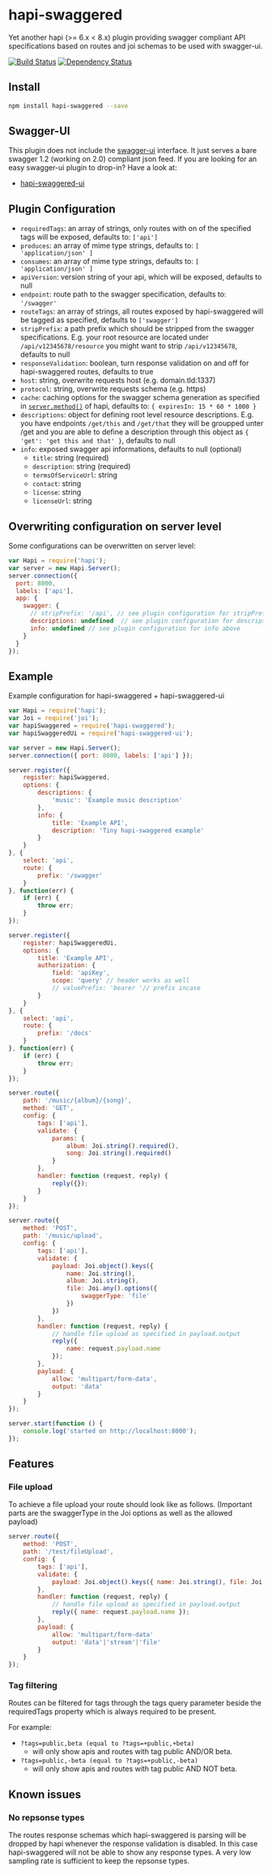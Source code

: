 # hapi-swaggered
Yet another hapi (>= 6.x < 8.x) plugin providing swagger compliant API specifications based on routes and joi schemas to be used with swagger-ui.

[![Build Status](https://travis-ci.org/z0mt3c/hapi-swaggered.png)](https://travis-ci.org/z0mt3c/hapi-swaggered)
[![Dependency Status](https://gemnasium.com/z0mt3c/hapi-swaggered.png)](https://gemnasium.com/z0mt3c/hapi-swaggered)


## Install
```bash
npm install hapi-swaggered --save
```

## Swagger-UI
This plugin does not include the [swagger-ui](https://github.com/wordnik/swagger-ui) interface. It just serves a bare swagger 1.2 (working on 2.0) compliant json feed. If you are looking for an easy swagger-ui plugin to drop-in? Have a look at:
* [hapi-swaggered-ui](https://github.com/z0mt3c/hapi-swaggered-ui)

## Plugin Configuration
* `requiredTags`: an array of strings, only routes with on of the specified tags will be exposed, defaults to: `['api']`
* `produces`: an array of mime type strings, defaults to: `[ 'application/json' ]`
* `consumes`: an array of mime type strings, defaults to: `[ 'application/json' ]`
* `apiVersion`: version string of your api, which will be exposed, defaults to null
* `endpoint`: route path to the swagger specification, defaults to: `'/swagger'`
* `routeTags`: an array of strings, all routes exposed by hapi-swaggered will be tagged as specified, defaults to `['swagger']`
* `stripPrefix`: a path prefix which should be stripped from the swagger specifications. E.g. your root resource are located under `/api/v12345678/resource` you might want to strip `/api/v12345678`, defaults to null
* `responseValidation`: boolean, turn response validation on and off for hapi-swaggered routes, defaults to true
* `host`: string, overwrite requests host (e.g. domain.tld:1337)
* `protocol`: string, overwrite requests schema (e.g. https)
* `cache`: caching options for the swagger schema generation as specified in [`server.method()`](https://github.com/hapijs/hapi/blob/master/docs/Reference.md#servermethodname-fn-options) of hapi, defaults to: `{ expiresIn: 15 * 60 * 1000 }`
* `descriptions`: object for defining root level resource descriptions. E.g. you have endpoints `/get/this` and `/get/that` they will be groupped unter /get and you are able to define a description through this object as `{ 'get': 'get this and that' }`, defaults to null
* `info`: exposed swagger api informations, defaults to null (optional)
  * `title`: string (required)
  * `description`: string (required)
  * `termsOfServiceUrl`: string
  * `contact`: string
  * `license`: string
  * `licenseUrl`: string


## Overwriting configuration on server level
Some configurations can be overwritten on server level:

```js
var Hapi = require('hapi');
var server = new Hapi.Server();
server.connection({ 
  port: 8000,
  labels: ['api'],
  app: {
    swagger: {
      // stripPrefix: '/api', // see plugin configuration for stripPrefix above
      descriptions: undefined  // see plugin configuration for descriptions above
      info: undefined // see plugin configuration for info above
    }
  }
});
```

## Example
Example configuration for hapi-swaggered + hapi-swaggered-ui

```js
var Hapi = require('hapi');
var Joi = require('joi');
var hapiSwaggered = require('hapi-swaggered');
var hapiSwaggeredUi = require('hapi-swaggered-ui');

var server = new Hapi.Server();
server.connection({ port: 8000, labels: ['api'] });

server.register({
	register: hapiSwaggered,
	options: {
		descriptions: {
			'music': 'Example music description'
		},
		info: {
			title: 'Example API',
			description: 'Tiny hapi-swaggered example'
		}
	}
}, {
	select: 'api',
	route: {
		prefix: '/swagger'
	}
}, function(err) {
	if (err) {
		throw err;
	}
});

server.register({
	register: hapiSwaggeredUi,
	options: {
		title: 'Example API',
		authorization: {
			field: 'apiKey',
			scope: 'query' // header works as well
			// valuePrefix: 'bearer '// prefix incase
		}
	}
}, {
	select: 'api',
	route: {
		prefix: '/docs'
	}
}, function(err) {
	if (err) {
		throw err;
	}
});

server.route({
	path: '/music/{album}/{song}',
	method: 'GET',
	config: {
		tags: ['api'],
		validate: {
			params: {
				album: Joi.string().required(),
				song: Joi.string().required()
			}
		},
		handler: function (request, reply) {
			reply({});
		}
	}
});

server.route({
	method: 'POST',
	path: '/music/upload',
	config: {
		tags: ['api'],
		validate: {
			payload: Joi.object().keys({
				name: Joi.string(),
				album: Joi.string(),
				file: Joi.any().options({
					swaggerType: 'file'
				})
			})
		},
		handler: function (request, reply) {
			// handle file upload as specified in payload.output
			reply({
				name: request.payload.name
			});
		},
		payload: {
			allow: 'multipart/form-data',
			output: 'data'
		}
	}
});

server.start(function () {
	console.log('started on http://localhost:8000');
});
```

## Features
### File upload
To achieve a file upload your route should look like as follows. (Important parts are the swaggerType in the Joi options as well as the allowed payload)

```js
server.route({
    method: 'POST',
    path: '/test/fileUpload',
    config: {
        tags: ['api'],
        validate: {
            payload: Joi.object().keys({ name: Joi.string(), file: Joi.any().options({ swaggerType: 'file' }) })
        },
        handler: function (request, reply) {
            // handle file upload as specified in payload.output
            reply({ name: request.payload.name });
        },
        payload: {
            allow: 'multipart/form-data'
            output: 'data'|'stream'|'file'
        }
    }
});
```

### Tag filtering
Routes can be filtered for tags through the tags query parameter beside the requiredTags property which is always required to be present.

For example:

* `?tags=public,beta (equal to ?tags=+public,+beta)`
  * will only show apis and routes with tag public AND/OR beta.
* `?tags=public,-beta (equal to ?tags=+public,-beta)`
  * will only show apis and routes with tag public AND NOT beta.

## Known issues
### No repsonse types
The routes response schemas which hapi-swaggered is parsing will be dropped by hapi whenever the response validation is disabled. In this case hapi-swaggered will not be able to show any response types. A very low sampling rate is sufficient to keep the repsonse types.
